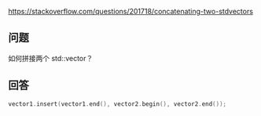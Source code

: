 <https://stackoverflow.com/questions/201718/concatenating-two-stdvectors>

## 问题

如何拼接两个 std::vector？

## 回答

```c++
vector1.insert(vector1.end(), vector2.begin(), vector2.end());
```
